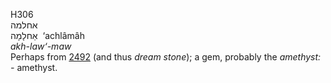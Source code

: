 <body>
  <p>H306<br>  אחלמה  <br> אַחלָמָה  ‎  ‘achlâmâh  <br><i>akh-law‘-maw </i><br>Perhaps from <a href="h2492.htm">2492</a> (and thus <i>dream</i> <i>stone</i>); a gem, probably the <i>amethyst: - </i>amethyst.<br></p>
 </body>